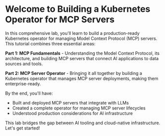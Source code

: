 # Welcome to Building a Kubernetes Operator for MCP Servers

In this comprehensive lab, you'll learn to build a production-ready Kubernetes operator for managing Model Context Protocol (MCP) servers. This tutorial combines three essential areas:

**Part 1: MCP Fundamentals** - Understanding the Model Context Protocol, its architecture, and building MCP servers that connect AI applications to data sources and tools.

**Part 2: MCP Server Operator** - Bringing it all together by building a Kubernetes operator that manages MCP server deployments, making them enterprise-ready.

By the end, you'll have:
- Built and deployed MCP servers that integrate with LLMs
- Created a complete operator for managing MCP server lifecycles
- Understood production considerations for AI infrastructure

This lab bridges the gap between AI tooling and cloud-native infrastructure. Let's get started!
